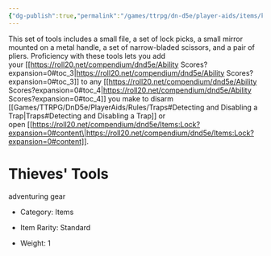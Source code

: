 ```yaml
---
{"dg-publish":true,"permalink":"/games/ttrpg/dn-d5e/player-aids/items/kits-tools-and-packs/thieves-tools/","tags":["ttrpg/dnd/5e","utility","exploration"],"noteIcon":""}
---
```


This set of tools includes a small file, a set of lock picks, a small mirror mounted on a metal handle, a set of narrow-bladed scissors, and a pair of pliers. Proficiency with these tools lets you add your [[https://roll20.net/compendium/dnd5e/Ability Scores?expansion=0#toc_3\|https://roll20.net/compendium/dnd5e/Ability Scores?expansion=0#toc_3]] to any [[https://roll20.net/compendium/dnd5e/Ability Scores?expansion=0#toc_4\|https://roll20.net/compendium/dnd5e/Ability Scores?expansion=0#toc_4]] you make to disarm [[Games/TTRPG/DnD5e/PlayerAids/Rules/Traps#Detecting and Disabling a Trap\|Traps#Detecting and Disabling a Trap]] or open [[https://roll20.net/compendium/dnd5e/Items:Lock?expansion=0#content\|https://roll20.net/compendium/dnd5e/Items:Lock?expansion=0#content]].

# Thieves' Tools

adventuring gear

- Category: Items

- Item Rarity: Standard

- Weight: 1
